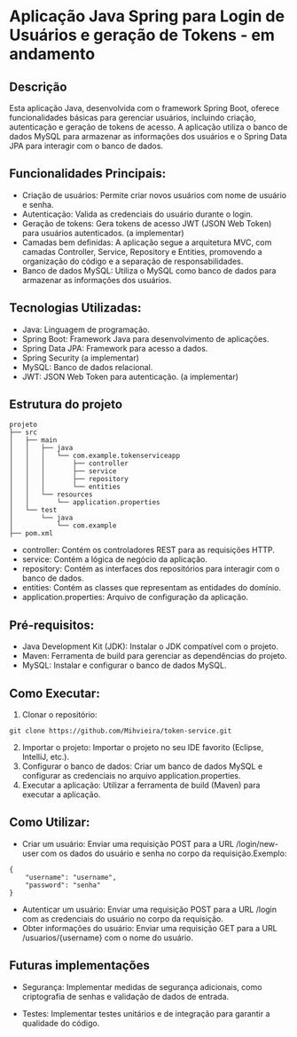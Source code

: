 # Aplicação Java Spring para Login de Usuários e geração de Tokens - em andamento

## Descrição
Esta aplicação Java, desenvolvida com o framework Spring Boot, oferece funcionalidades básicas para gerenciar usuários, incluindo criação, autenticação e geração de tokens de acesso. A aplicação utiliza o banco de dados MySQL para armazenar as informações dos usuários e o Spring Data JPA para interagir com o banco de dados.

## Funcionalidades Principais:

* Criação de usuários: Permite criar novos usuários com nome de usuário e senha.
* Autenticação: Valida as credenciais do usuário durante o login.
* Geração de tokens: Gera tokens de acesso JWT (JSON Web Token) para usuários autenticados. (a implementar)
* Camadas bem definidas: A aplicação segue a arquitetura MVC, com camadas Controller, Service, Repository e Entities, promovendo a organização do código e a separação de responsabilidades.
* Banco de dados MySQL: Utiliza o MySQL como banco de dados para armazenar as informações dos usuários.

## Tecnologias Utilizadas:
* Java: Linguagem de programação.
* Spring Boot: Framework Java para desenvolvimento de aplicações.
* Spring Data JPA: Framework para acesso a dados.
* Spring Security (a implementar)
* MySQL: Banco de dados relacional.
* JWT: JSON Web Token para autenticação. (a implementar)

## Estrutura do projeto

```
projeto
├── src
│   ├── main
│   │   ├── java
│   │   │   └── com.example.tokenserviceapp
│   │   │       ├── controller
│   │   │       ├── service
│   │   │       ├── repository
│   │   │       └── entities
│   │   └── resources
│   │       └── application.properties
│   └── test
│       └── java
│           └── com.example
├── pom.xml
```

* controller: Contém os controladores REST para as requisições HTTP.
* service: Contém a lógica de negócio da aplicação.
* repository: Contém as interfaces dos repositórios para interagir com o banco de dados.
* entities: Contém as classes que representam as entidades do domínio.
* application.properties: Arquivo de configuração da aplicação.

## Pré-requisitos:
* Java Development Kit (JDK): Instalar o JDK compatível com o projeto.
* Maven: Ferramenta de build para gerenciar as dependências do projeto.
* MySQL: Instalar e configurar o banco de dados MySQL.

## Como Executar:
1. Clonar o repositório:
```
git clone https://github.com/Mihvieira/token-service.git
```

2. Importar o projeto: Importar o projeto no seu IDE favorito (Eclipse, IntelliJ, etc.).
3. Configurar o banco de dados: Criar um banco de dados MySQL e configurar as credenciais no arquivo application.properties.
4. Executar a aplicação: Utilizar a ferramenta de build (Maven) para executar a aplicação.

## Como Utilizar:
* Criar um usuário: Enviar uma requisição POST para a URL /login/new-user com os dados do usuário e senha no corpo da requisição.Exemplo:
```
{
    "username": "username",
    "password": "senha"
}
```
* Autenticar um usuário: Enviar uma requisição POST para a URL /login com as credenciais do usuário no corpo da requisição.
* Obter informações do usuário: Enviar uma requisição GET para a URL /usuarios/{username} com o nome do usuário.

## Futuras implementações

* Segurança: Implementar medidas de segurança adicionais, como criptografia de senhas e validação de dados de entrada.

* Testes: Implementar testes unitários e de integração para garantir a qualidade do código.
